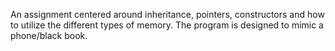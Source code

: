 An assignment centered around inheritance, pointers, constructors and how to utilize the different types of memory.
The program is designed to mimic a phone/black book.
